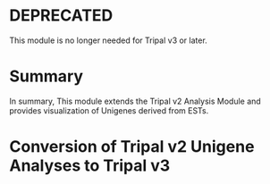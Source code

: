DEPRECATED  
==========
This module is no longer needed for Tripal v3 or later.  

Summary
=======
In summary, This module extends the Tripal v2 Analysis Module and provides visualization of Unigenes derived from ESTs. 

Conversion of Tripal v2 Unigene Analyses to Tripal v3
=====================================================
